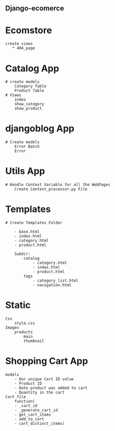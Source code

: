 
## Django-ecomerce

# Ecomstore
    create views
       * 404_page

# Catalog App
    # create models
        Category Table
        Product Table
    # Views
        index
        show_category
        show_product

# djangoblog App
    # Create models
        Error Batch
        Error

# Utils App
    # Handle Context Variable for all the WebPages
        Create Context_processor.py File



# Templates
    # Create Templates Folder
    
        - base.html
        - index.html
        - category.html
        - product.html

        Subdir:
            catalog
                - category.html
                - index.html
                - product.html
            tags
                - category_list.html
                - navigation.html
            

# Static
    Css
        style.css
    Images
        products
            main
            thumbnail


# Shopping Cart App
    models
        - Our unique Cart ID value
        - Product ID
        - Date product was added to cart
        - Quantity in the cart
    Cart file
        function(
        - _cart_id
        - _generate_cart_id
        - get_cart_items
        - add_to_cart
        - cart_distinct_items)




    
        